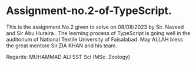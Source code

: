 # Assignment-no.2-of-TypeScript.
This is the assignment No.2 given to solve on 08/08/2023 by Sir. Naveed and Sir Abu Huraira .
The learning process of TypeScript is going well in the auditorium of National Textile University of Faisalabad.
May ALLAH bless the great mentore Sir.ZIA KHAN and his team.

Regards:
MUHAMMAD ALI
SST Sci (MSc. Zoology)
